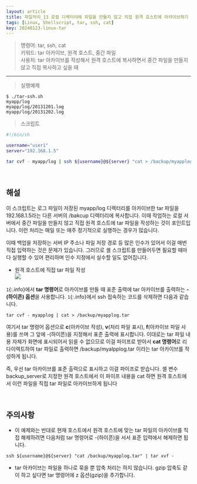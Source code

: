 ```yaml
---
layout: article
title: 파일처리_13 로컬 디렉터리에 파일을 만들지 않고 직접 원격 호스트에 아카이브하기
tags: [Linux, Shellscript, tar, ssh, cat]
key: 20240123-linux-tar
---
```



> 명령어: tar, ssh, cat  
> 키워드: tar 아카이브, 원격 호스트, 중간 파일   
> 사용처: tar 아카이브를 작성해서 원격 호스트에 복사하면서 중간 파일을 만들지 않고 직접 복사하고 싶을 때

--- 

> 실행예제

```
$ ./tar-ssh.sh
myapp/log
myapp/log/20131201.log
myapp/log/20131202.log
```

> 스크립트

```bash
#!/bin/sh

username="user1"
server="192.168.1.5"

tar cvf - myapp/log | ssh ${username}@${server} "cat > /backup/myapplog.tar" # --- 1
```

&nbsp;
&nbsp;

## **해설**

이 스크립트는 로그 파일이 저장된 myapp/log 디렉터리를 아카이브한 tar 파일을 192.168.1.5라는 다른 서버의 /bakcup 디렉터리에 복사합니다. 이때 작업하는 로컬 서버에서 중간 파일을 만들지 않고 직접 원격 호스트에 tar 파일을 작성하는 것이 포인트입니다. 이런 처리는 매일 또는 매주 정기적으로 실행하는 경우가 많습니다. 

이때 백업을 저장하는 서버 IP 주소나 파일 저장 경로 등 많은 인수가 있어서 이걸 매번 직접 입력하는 것은 문제가 있습니다. 그러므로 셸 스크립트를 만들어두면 필요할 때마다 실행할 수 있어 편리하며 인수 지정에서 실수할 일도 없어집니다.

- 원격 호스트에 직접  tar 파일 작성  
<img src='http://drive.google.com/thumbnail?id=15__h81KsVxffHFHGMiuCKO-tKq8xVUtv&sz=w1000' /><br>

`1`{:.info}에서 **tar 명령어**로 아카이브를 만들 때 표준 출력에 tar 아카이브를 출력하는 **-(하이픈) 옵션**을 사용합니다. `1`{:.info}에서 ssh 접속하는 코드를 삭제하면 다음과 같습니다.

```
tar cvf - myapplog | cat > /backup/myapplog.tar
```

여기서 tar 명령어 옵션으로 **c**(아카이브 작성), **v**(처리 파일 표시), **f**(아카이브 파일 사용)를 쓰며 그 앞에 -(하이픈)을 지정해서 표준 출력에 표시합니다. 이대로는 tar 파일 내용 자체가 화면에 표시되어서 읽을 수 없으므로 이걸 파이프로 받아서 **cat 명령어**로 리다이렉트하여 tar 파일로 출력하면 /backup/myalpplog.tar 이라는 tar 아카이브를 작성하게 됩니다.

즉, 우선 tar 아카이브를 표준 출력으로 표시하고 이걸 파이프로 받습니다. 셸 변수 backup_server로 지정한 원격 호스트에서 이 파이프 내용을 cat 하면 원격 호스트에서 이런 파일을 직접 tar 파일로 아카이브하게 됩니다

&nbsp;
&nbsp;

## **주의사항**

- 이 예제와는 반대로 현재 호스트에서 원격 호스트에 맞는 tar 파일의 아카이브를 직접 해제하려면 다음처럼 tar 명령어로 -(하이픈)을 서서 표준 입력에서 해제하면 됩니다.

```
ssh ${username}@${server} "cat /backup/myapplog.tar" | tar xvf -
```

- tar 아카이브는 파일을 하나로 묶을 뿐 압축 처리는 하지 않습니다. gzip 압축도 같이 하고 싶다면 tar 명령어에 z 옵션(gzip)을 추가합니다.